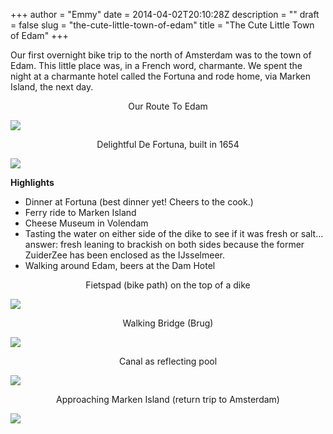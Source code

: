 +++
author = "Emmy"
date = 2014-04-02T20:10:28Z
description = ""
draft = false
slug = "the-cute-little-town-of-edam"
title = "The Cute Little Town of Edam"
+++


Our first overnight bike trip to the north of Amsterdam was to the town of Edam. This little place was, in a French word, charmante. We spent the night at a charmante hotel called the Fortuna and rode home, via Marken Island, the next day.

<center>Our Route To Edam</center>

[![](/images/2014/04/Screen-Shot-2014-04-02-at-7.53.49-PM-300x284.png)](/images/2014/04/Screen-Shot-2014-04-02-at-7.53.49-PM.png)

<center>Delightful De Fortuna, built in 1654</center>

[![](/images/2014/04/Hotel-Fortuna-300x229.jpg)](/images/2014/04/Hotel-Fortuna.jpg)

**Highlights**

- Dinner at Fortuna (best dinner yet! Cheers to the cook.)
- Ferry ride to Marken Island
- Cheese Museum in Volendam
- Tasting the water on either side of the dike to see if it was fresh or salt… answer: fresh leaning to brackish on both sides because the former ZuiderZee has been enclosed as the IJsselmeer.
- Walking around Edam, beers at the Dam Hotel



<center>Fietspad (bike path) on the top of a dike</center>

[![](/images/2014/04/2014-04-02-12.47.06-300x224.jpg)](/images/2014/04/2014-04-02-12.47.06.jpg)

<center>Walking Bridge (Brug)</center>

[![](/images/2014/04/Edam-walking-bridge-225x300.jpg)](/images/2014/04/Edam-walking-bridge.jpg)

<center>Canal as reflecting pool</center>

[![](/images/2014/04/Edam-reflecting-canal-houses-300x225.jpg)](/images/2014/04/Edam-reflecting-canal-houses.jpg)



<center>Approaching Marken Island (return trip to Amsterdam)</center>

[![](/images/2014/04/2014-04-02-11.51.31-300x224.jpg)](/images/2014/04/2014-04-02-11.51.31.jpg)

